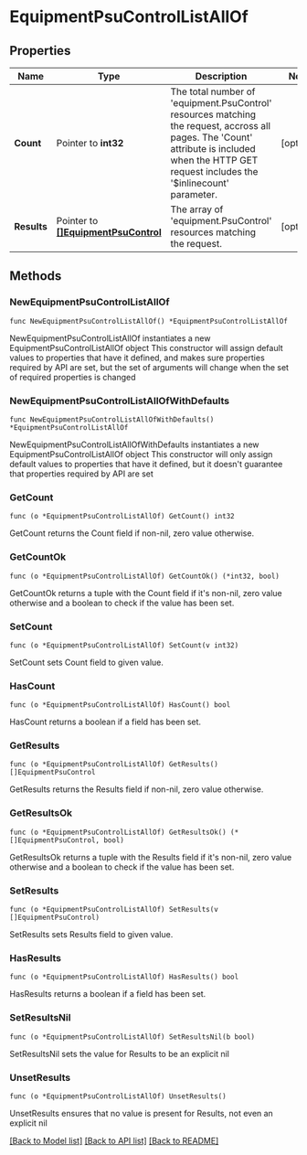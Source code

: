 # EquipmentPsuControlListAllOf

## Properties

Name | Type | Description | Notes
------------ | ------------- | ------------- | -------------
**Count** | Pointer to **int32** | The total number of &#39;equipment.PsuControl&#39; resources matching the request, accross all pages. The &#39;Count&#39; attribute is included when the HTTP GET request includes the &#39;$inlinecount&#39; parameter. | [optional] 
**Results** | Pointer to [**[]EquipmentPsuControl**](EquipmentPsuControl.md) | The array of &#39;equipment.PsuControl&#39; resources matching the request. | [optional] 

## Methods

### NewEquipmentPsuControlListAllOf

`func NewEquipmentPsuControlListAllOf() *EquipmentPsuControlListAllOf`

NewEquipmentPsuControlListAllOf instantiates a new EquipmentPsuControlListAllOf object
This constructor will assign default values to properties that have it defined,
and makes sure properties required by API are set, but the set of arguments
will change when the set of required properties is changed

### NewEquipmentPsuControlListAllOfWithDefaults

`func NewEquipmentPsuControlListAllOfWithDefaults() *EquipmentPsuControlListAllOf`

NewEquipmentPsuControlListAllOfWithDefaults instantiates a new EquipmentPsuControlListAllOf object
This constructor will only assign default values to properties that have it defined,
but it doesn't guarantee that properties required by API are set

### GetCount

`func (o *EquipmentPsuControlListAllOf) GetCount() int32`

GetCount returns the Count field if non-nil, zero value otherwise.

### GetCountOk

`func (o *EquipmentPsuControlListAllOf) GetCountOk() (*int32, bool)`

GetCountOk returns a tuple with the Count field if it's non-nil, zero value otherwise
and a boolean to check if the value has been set.

### SetCount

`func (o *EquipmentPsuControlListAllOf) SetCount(v int32)`

SetCount sets Count field to given value.

### HasCount

`func (o *EquipmentPsuControlListAllOf) HasCount() bool`

HasCount returns a boolean if a field has been set.

### GetResults

`func (o *EquipmentPsuControlListAllOf) GetResults() []EquipmentPsuControl`

GetResults returns the Results field if non-nil, zero value otherwise.

### GetResultsOk

`func (o *EquipmentPsuControlListAllOf) GetResultsOk() (*[]EquipmentPsuControl, bool)`

GetResultsOk returns a tuple with the Results field if it's non-nil, zero value otherwise
and a boolean to check if the value has been set.

### SetResults

`func (o *EquipmentPsuControlListAllOf) SetResults(v []EquipmentPsuControl)`

SetResults sets Results field to given value.

### HasResults

`func (o *EquipmentPsuControlListAllOf) HasResults() bool`

HasResults returns a boolean if a field has been set.

### SetResultsNil

`func (o *EquipmentPsuControlListAllOf) SetResultsNil(b bool)`

 SetResultsNil sets the value for Results to be an explicit nil

### UnsetResults
`func (o *EquipmentPsuControlListAllOf) UnsetResults()`

UnsetResults ensures that no value is present for Results, not even an explicit nil

[[Back to Model list]](../README.md#documentation-for-models) [[Back to API list]](../README.md#documentation-for-api-endpoints) [[Back to README]](../README.md)


